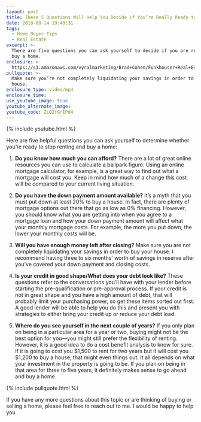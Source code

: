 ```yaml
---
layout: post
title: These 5 Questions Will Help You Decide if You’re Really Ready to Buy
date: 2018-08-14 19:40:31
tags:
  - Home Buyer Tips
  - Real Estate
excerpt: >-
  There are five questions you can ask yourself to decide if you are ready to
  buy a home.
enclosure: >-
  https://s3.amazonaws.com/vyralmarketing/Brad+Cohen/Funkhouser+Real+Estate+Group-+Questions+to+Ask+Yourself+Before+You+Buy+a+Home.mp4
pullquote: >-
  Make sure you’re not completely liquidating your savings in order to buy your
  house.
enclosure_type: video/mp4
enclosure_time:
use_youtube_image: true
youtube_alternate_image:
youtube_code: ZiQ2fGrIPd4
---
```


{% include youtube.html %}

Here are five helpful questions you can ask yourself to determine whether you’re ready to stop renting and buy a home:

1. **Do you know how much you can afford?** There are a lot of great online resources you can use to calculate a ballpark figure. Using an online mortgage calculator, for example, is a great way to find out what a mortgage will cost you. Keep in mind how much of a change this cost will be compared to your current living situation.

2. **Do you have the down payment amount available?** It’s a myth that you must put down at least 20% to buy a house. In fact, there are plenty of mortgage options out there that go as low as 0% financing. However, you should know what you are getting into when you agree to a mortgage loan and how your down payment amount will affect what your monthly mortgage costs. For example, the more you put down, the lower your monthly costs will be.

3. **Will you have enough money left after closing?** Make sure you are not completely liquidating your savings in order to buy your house. I recommend having three to six months’ worth of savings in reserve after you’ve covered your down payment and closing costs.

4. **Is your credit in good shape/What does your debt look like?** These questions refer to the conversations you’ll have with your lender before starting the pre-qualification or pre-approval process. If your credit is not in great shape and you have a high amount of debt, that will probably limit your purchasing power, so get these items sorted out first. A good lender will be able to help you do this and present you with strategies to either bring your credit up or reduce your debt load.

5. **Where do you see yourself in the next couple of years?** If you only plan on being in a particular area for a year or two, buying might not be the best option for you—you might still prefer the flexibility of renting. However, it is a good idea to do a cost benefit analysis to know for sure. If it is going to cost you $1,500 to rent for two years but it will cost you $1,200 to buy a house, that might even things out. It all depends on what your investment in the property is going to be. If you plan on being in that area for three to five years, it definitely makes sense to go ahead and buy a home.

{% include pullquote.html %}

If you have any more questions about this topic or are thinking of buying or selling a home, please feel free to reach out to me. I would be happy to help you